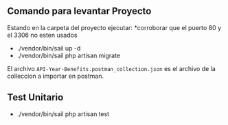 ## Comando para levantar Proyecto

Estando en la carpeta del proyecto ejecutar:
    *corroborar que el puerto 80 y el 3306 no esten usados

- ./vendor/bin/sail up -d
- ./vendor/bin/sail php artisan migrate

El archivo `API-Year-Benefits.postman_collection.json` es el archivo de la colleccion a importar en postman.

## Test Unitario

- ./vendor/bin/sail php artisan test
